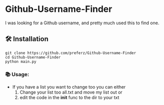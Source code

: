 # Github-Username-Finder
I was looking for a Github username, and pretty much used this to find one.

## 🛠️ Installation

```
git clone https://github.com/preferz/Github-Username-Finder
cd Github-Username-Finder
python main.py
```

### 📚 Usage:

- If you have a list you want to change too you can either
  1) Change your list too all.txt and move my list out or
  2) edit the code in the __init__ func to the dir to your txt
